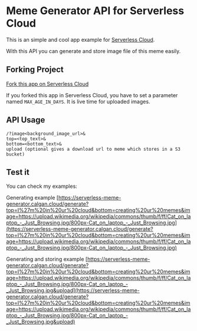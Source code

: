 # Meme Generator API for Serverless Cloud

This is an simple and cool app example for [Serverless Cloud](https://www.serverless.com/cloud).

With this API you can generate and store image file of this meme easily.

## Forking Project

[Fork this app on Serverless Cloud](https://cloud.serverless.com/calganaygun/meme-generator-serverless)

If you forked this app in Serverless Cloud, you have to set a parameter named `MAX_AGE_IN_DAYS`. It is live time for uploaded images. 

## API Usage

```
/?image<background_image_url>&
top=<top_text>&
bottom=<bottom_text>&
upload (optional gives a download url to meme which stores in a S3 bucket)
```

## Test it
You can check my examples:

Generating example [https://serverless-meme-generator.calgan.cloud/generate?top=I%27m%20in%20ur%20cloud&bottom=creating%20ur%20memes&image=https://upload.wikimedia.org/wikipedia/commons/thumb/f/ff/Cat_on_laptop_-_Just_Browsing.jpg/800px-Cat_on_laptop_-_Just_Browsing.jpg](https://serverless-meme-generator.calgan.cloud/generate?top=I%27m%20in%20ur%20cloud&bottom=creating%20ur%20memes&image=https://upload.wikimedia.org/wikipedia/commons/thumb/f/ff/Cat_on_laptop_-_Just_Browsing.jpg/800px-Cat_on_laptop_-_Just_Browsing.jpg)

Generating and storing example [https://serverless-meme-generator.calgan.cloud/generate?top=I%27m%20in%20ur%20cloud&bottom=creating%20ur%20memes&image=https://upload.wikimedia.org/wikipedia/commons/thumb/f/ff/Cat_on_laptop_-_Just_Browsing.jpg/800px-Cat_on_laptop_-_Just_Browsing.jpg&upload](https://serverless-meme-generator.calgan.cloud/generate?top=I%27m%20in%20ur%20cloud&bottom=creating%20ur%20memes&image=https://upload.wikimedia.org/wikipedia/commons/thumb/f/ff/Cat_on_laptop_-_Just_Browsing.jpg/800px-Cat_on_laptop_-_Just_Browsing.jpg&upload)